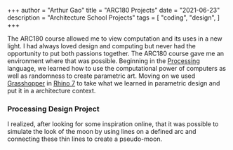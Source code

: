 +++
author = "Arthur Gao"
title = "ARC180 Projects"
date = "2021-06-23"
description = "Architecture School Projects"
tags = [
    "coding", "design",
]
+++

The ARC180 course allowed me to view computation and its uses in a new light. I had always loved design and computing but never had the opportunity to put both passions together. The ARC180 course gave me an environment where that was possible. Beginning in the [Processing]() language, we learned how to use the computational power of computers as well as randomness to create parametric art. Moving on we used [Grasshopper]() in [Rhino 7]() to take what we learned in parametric design and put it in a architecture context.

### Processing Design Project
I realized, after looking for some inspiration online, that it was possible to simulate the look of the moon by using lines on a defined arc and connecting these thin lines to create a pseudo-moon. 

